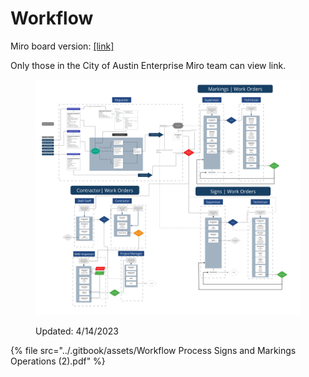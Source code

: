 # Workflow

Miro board version: [\[link\]](https://miro.com/app/board/uXjVMT6J7Qc=/)

Only those in the City of Austin Enterprise Miro team can view link.

<figure><img src="../.gitbook/assets/Workflow Process Signs and Markings Operations.jpg" alt=""><figcaption><p>Updated: 4/14/2023</p></figcaption></figure>

{% file src="../.gitbook/assets/Workflow Process Signs and Markings Operations (2).pdf" %}
